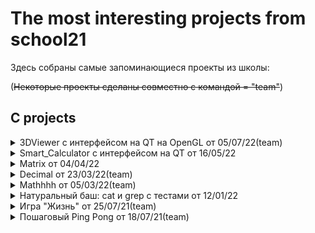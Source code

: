 # The most interesting projects from school21

Здесь собраны самые запоминающиеся проекты из школы:

(~~Некоторые проекты сделаны совместно с командой = "team"~~)

## C projects

<details>
  <summary>3DViewer с интерфейсом на QT на OpenGL от 05/07/22(team)</summary>
  
  ### Что это и как запускается?
  1. Это программа для просмотра 3D моделей в каркасном виде. Приложение реализовано на языке си под Mac, запуске под MinGW приводит к крашу из-за использования getline. Обеспечено покрытие интеграционными тестами афинных преобразований.
  2.  На маке можно скомпилировать через make и запустить приложение из папки build
  
  ![Viewer](images/interface.png)
  ![Viewer](images/object.png)
  ![Viewer](images/settings.png)


</details>

<details>
  <summary>Smart_Calculator с интерфейсом на QT от 16/05/22</summary>
  
  ### Что это и как запускается?
  1. Это калькулятор, написанный на си с интерфейсом на QT, описание его возможностей расположено в html файле в папке соответствующего проекта.
  2. Вполне вероятно, что мой мэйк подойдет только для пользователей мака, однако это не конец света! ~~Я не гений десктопных приложений, поэтому чтобы посмотреть на калькулятор в работе вам можно установить QT, тыкнуть на файл с расширением pro, подтвердить конфигурацию и запустить! Вот и все)~~
  
  ![SmartCalc](images/smartcalc1.png)
  ![SmartCalc](images/smartcalc2.png)

</details>


<details>
  <summary>Matrix от 04/04/22</summary>
  
  ### Что это и как запускается?
  1. Реализована структура матриц на си, различные операции с ними, есть покрытие тестами на check 
  2. Как запускать на линуксе:
     * Для запуска make, но не все так просто, там создается статическая библиотека и тестикии
</details>

<details>
  <summary>Decimal от 23/03/22(team)</summary>
  
  ### Что это и как запускается?
  1. Ну вот вспомните как в компьютере хранятся числа с плавающей запятой, ну и вот, здесь собраны операции с ними, сравнения и преобразование типов + тесты, которые были сделаны при поддержке С# (спасибо Захару, что может). Для тестов все так же нужна библиотека check
  2. Как запускать на линуксе:
     * Для запуска make, там создается статическая библиотека ~~так еще и такое число тестов, какого я не знаю~~
</details>

<details>
  <summary>Mathhhh от 05/03/22(team)</summary>
  
  ### Что это и как запускается?
  1. Написаны основные функции библиотеки math.h + есть проверка на корректноость работы через библиотеку check(ее надо ставить)
  2. Как запускать на линуксе:
     * Для запуска make, там создается статическая библиотека
</details>

<details>
  <summary>Натуральный баш: cat и grep с тестами от 12/01/22</summary>
  
  ### Что это и как запускается?
  1. Написаны 2 команды cat и grep, которые работают практически так же как оригинальные (за исключением некоторых моментов). Cat при попытке отрытия не
  2. Как запускать на линуксе:
     * Для запуска тестов из скрипта make testsCat или testsGrep, для запуска самой программы make s21_cat или s21_grep, тесты лежат в соответсвующих папках
</details>

<details>
  <summary>Игра "Жизнь" от 25/07/21(team)</summary>
  
  ### Что это и как запускается?
  1. Терминальная пошаговая игра на двоих, с выводящимся счетом и полетом мяча по нажатию на движение
  2. Как запускать на линуксе:
     * В терминале пишем life1, life2, life3, life4 или life5, можео просто all, но на вход требуется матрица из 0 и 1
</details>

<details>
  <summary>Пошаговый Ping Pong от 18/07/21(team)</summary>
  
  ### Что это и как запускается?
  1. Пошаговая терминальная игра-симмулятор, имеется несколько файлов для просмотра процесса игры. Управление кнопками A и Z для левой ракетки, K и M для правого, space для бездействия и затем enter. Выход по окончании игры(21 гол) или нажатием ctrl+C
  2. Как запускать на линуксе:
     * В терминале пишем make
</details>


